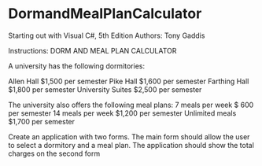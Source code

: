 # DormandMealPlanCalculator
Starting out with Visual C#, 5th Edition
Authors: Tony Gaddis

Instructions:
DORM AND MEAL PLAN CALCULATOR

A university has the following dormitories:

Allen Hall $1,500 per semester
Pike Hall	 $1,600 per semester
Farthing Hall	$1,800 per semester
University Suites	$2,500 per semester

The university also offers the following meal plans:
7 meals per week $ 600 per semester
14 meals per week	$1,200 per semester
Unlimited meals	$1,700 per semester

Create an application with two forms. 
The main form should allow the user to select a dormitory and a meal plan. 
The application should show the total charges on the second form
